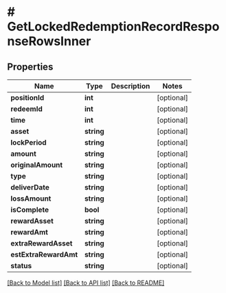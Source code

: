 # # GetLockedRedemptionRecordResponseRowsInner

## Properties

Name | Type | Description | Notes
------------ | ------------- | ------------- | -------------
**positionId** | **int** |  | [optional]
**redeemId** | **int** |  | [optional]
**time** | **int** |  | [optional]
**asset** | **string** |  | [optional]
**lockPeriod** | **string** |  | [optional]
**amount** | **string** |  | [optional]
**originalAmount** | **string** |  | [optional]
**type** | **string** |  | [optional]
**deliverDate** | **string** |  | [optional]
**lossAmount** | **string** |  | [optional]
**isComplete** | **bool** |  | [optional]
**rewardAsset** | **string** |  | [optional]
**rewardAmt** | **string** |  | [optional]
**extraRewardAsset** | **string** |  | [optional]
**estExtraRewardAmt** | **string** |  | [optional]
**status** | **string** |  | [optional]

[[Back to Model list]](../../README.md#models) [[Back to API list]](../../README.md#endpoints) [[Back to README]](../../README.md)
